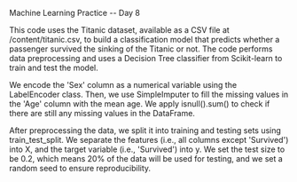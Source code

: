 Machine Learning Practice -- Day 8

This code uses the Titanic dataset, available as a CSV file at /content/titanic.csv, to build a classification model that predicts whether a passenger survived the sinking of the Titanic or not. The code performs data preprocessing and uses a Decision Tree classifier from Scikit-learn to train and test the model.

We encode the 'Sex' column as a numerical variable using the LabelEncoder class. Then, we use SimpleImputer to fill the missing values in the 'Age' column with the mean age. We apply isnull().sum() to check if there are still any missing values in the DataFrame.

After preprocessing the data, we split it into training and testing sets using train_test_split. We separate the features (i.e., all columns except 'Survived') into X, and the target variable (i.e., 'Survived') into y. We set the test size to be 0.2, which means 20% of the data will be used for testing, and we set a random seed to ensure reproducibility.
